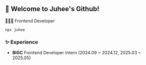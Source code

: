 ## 🙌 Welcome to Juhee's Github!

👩🏻‍💻 Frontend Developer 
```
npx juhee
```

### ✨ Experience
- **BIGC** Frontend Developer Intern (2024.09 ~ 2024.12, 2025.03 ~ 2025.05)

